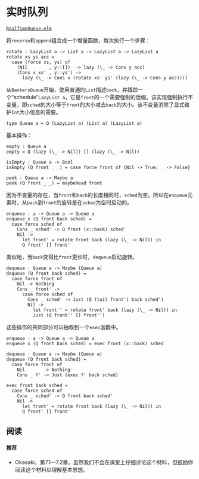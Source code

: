 # 实时队列

[`RealTimeQueue.elm`](https://www.classes.cs.uchicago.edu/archive/2015/winter/22300-1/public-code/Laziness/RealTimeQueue.elm)

将`reverse`和`append`组合成一个增量函数，每次执行一个步骤：

```
rotate : LazyList a -> List a -> LazyList a -> LazyList a
rotate xs ys acc =
  case (force xs, ys) of
    (Nil        , y::[])  -> lazy (\_ -> Cons y acc)
    (Cons x xs' , y::ys') ->
      lazy (\_ -> Cons x (rotate xs' ys' (lazy (\_ -> Cons y acc)))) 
```

从`BankersQueue`开始，使用普通的`List`描述`back`，并跟踪一个“schedule”`LazyList a`，它是`front`的一个需要强制的后缀。该实现强制执行不变量，即`sched`的大小等于`front`的大小减去`back`的大小。该不变量消除了显式维护`Int`大小信息的需要。

```
type Queue a = Q (LazyList a) (List a) (LazyList a) 
```

基本操作：

```
empty : Queue a
empty = Q (lazy (\_ -> Nil)) [] (lazy (\_ -> Nil))

isEmpty : Queue a -> Bool
isEmpty (Q front _ _) = case force front of {Nil -> True; _ -> False}

peek : Queue a -> Maybe a
peek (Q front _ _) = maybeHead front 
```

因为不变量的存在，当`front`和`back`的长度相同时，`sched`为空。所以在`enqueue`元素时，从`back`到`front`的旋转是在`sched`为空时启动的。

```
enqueue : a -> Queue a -> Queue a
enqueue x (Q front back sched) =
  case force sched of
    Cons _ sched' -> Q front (x::back) sched'
    Nil ->
      let front' = rotate front back (lazy (\_ -> Nil)) in
      Q front' [] front' 
```

类似地，当`back`变得比`front`更长时，`dequeue`启动旋转。

```
dequeue : Queue a -> Maybe (Queue a)
dequeue (Q front back sched) =
  case force front of
    Nil -> Nothing
    Cons _ front' ->
      case force sched of
        Cons _ sched' -> Just (Q (tail front') back sched')
        Nil ->
          let front'' = rotate front' back (lazy (\_ -> Nil)) in
          Just (Q front'' [] front'') 
```

这些操作的共同部分可以抽取到一个`exec`函数中。

```
enqueue : a -> Queue a -> Queue a
enqueue x (Q front back sched) = exec front (x::back) sched

dequeue : Queue a -> Maybe (Queue a)
dequeue (Q front back sched) =
  case force front of
    Nil       -> Nothing
    Cons _ f' -> Just (exec f' back sched)

exec front back sched =
  case force sched of
    Cons _ sched' -> Q front back sched'
    Nil ->
      let front' = rotate front back (lazy (\_ -> Nil)) in
      Q front' [] front' 
```

## 阅读

#### 推荐

+   Okasaki，第7.1—7.2章。虽然我们不会在课堂上仔细讨论这个材料，但鼓励你阅读这个材料以理解基本思想。
